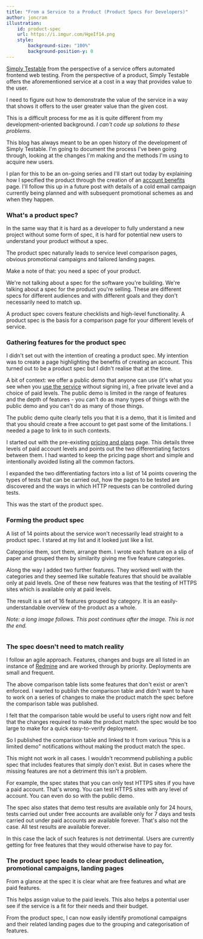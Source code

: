 ```yaml
---
title: "From a Service to a Product (Product Specs For Developers)"
author: joncram
illustration:
    id: product-spec
    url: https://i.imgur.com/HgeIf14.png
    style:
        background-size: "100%"
        background-position-y: 0
---
```

    
[Simply Testable](https://simplytestable.com/) from the perspective of a service offers automated frontend web testing.
From the perspective of a product, Simply Testable offers the aforementioned service at a cost in a way that provides
 value to the user.

I need to figure out how to demonstrate the value of the service in a way that shows it offers to the user
greater value than the given cost.

This is a difficult process for me as it is quite different from my development-oriented background. *I can't code
up solutions to these problems.*

This blog has always meant to be an open history of the development of Simply Testable. I'm going to document
the process I've been going through, looking at the changes I'm making and the methods I'm using to acquire new
users.

I plan for this to be an on-going series and I'll start out today by explaining how I specified the product
through the creation of an [account benefits](https://simplytestable.com/account-benefits/) page.
I'll follow this up in a future post with details of a cold email campaign currently being planned and with subsequent promotional
schemes as and when they happen.

### What's a product spec?

In the same way that it is hard as a developer to fully understand a new project without some form of spec, it
is hard for potential new users to understand your product without a spec.

The product spec naturally leads to service level comparison pages, obvious promotional campaigns and
tailored landing pages.

Make a note of that: you need a spec of your product.

We're not talking about a spec for the software you're building. We're talking about a spec for the product
you're selling. These are different specs for different audiences and with different goals and they don't
necessarily need to match up.

A product spec covers feature checklists and high-level functionality. A product spec is the basis for a comparison
page for your different levels of service.

### Gathering features for the product spec

I didn't set out with the intention of creating a product spec. My intention was to create a page highlighting
the benefits of creating an account. This turned out to be a product spec but I didn't realise that at the time.

A bit of context: we offer a public demo that anyone can use (it's what you see when you [use the service](https://gears.simplytestable.com/) without
signing in), a free private level and a choice of paid levels.
The public demo is limited in the range of features and the depth of features - you can't do as many types
of things with the public demo and you can't do as many of those things.

The public demo quite clearly tells you that it is a demo, that it is limited and that you should create a free
account to get past some of the limitations. I needed a page to link to in such contexts.

I started out with the pre-existing [pricing and plans](https://simplytestable.com/plans/) page.
This details three levels of paid account levels and points out the two differentiating factors between them.
I had wanted to keep the pricing page short and simple and intentionally avoided listing all the common factors.

I expanded the two differentiating factors into a list of 14 points covering the types of tests that can
be carried out, how the pages to be tested are discovered and the ways in which HTTP requests can be controlled
during tests.

This was the start of the product spec.

### Forming the product spec

A list of 14 points about the service won't necessarily lead straight to a product spec. I stared at my list
and it looked just like a list.

Categorise them, sort them, arrange them.
I wrote each feature on a slip of paper and grouped them by similarity giving me five feature categories.

Along the way I added two further features. They worked well with the categories and they seemed like suitable features
that should be available only at paid levels. One of these new features was that the testing of HTTPS sites which
is available only at paid levels.

The result is a set of 16 features grouped by category. It is an easily-understandable overview of the product
as a whole.

*Note: a long image follows. This post continues after the image. This is not the end.*

<img src="https://i.imgur.com/HgeIf14.png" class="img-fluid" alt="">

### The spec doesn't need to match reality

I follow an agile approach. Features, changes and bugs are all listed in an instance of [Redmine](http://www.redmine.org/)
and are worked through by priority. Deployments are small and frequent.

The above comparison table lists some features that don't exist or aren't enforced. I wanted to publish the comparison
table and didn't want to have to work on a series of changes to make the product match the spec before the
comparison table was published.

I felt that the comparison table would be useful to users right now and felt that the changes required to make
the product match the spec would be too large to make for a quick easy-to-verify deployment.

So I published the comparison table and linked to it from various "this is a limited demo" notifications
without making the product match the spec.

This might not work in all cases. I wouldn't recommend publishing a public spec that includes features
that simply don't exist. But in cases where the missing features are not a detriment this isn't a problem.

For example, the spec states that you can only test HTTPS sites if you have a paid account. That's wrong.
You can test HTTPS sites with any level of account. You can even do so with the public demo.

The spec also states that demo test results are available only for 24 hours, tests carried out under free accounts are available
only for 7 days and tests carried out under paid accounts are available forever. That's also not the case.
All test results are available forever.

In this case the lack of such features is not detrimental. Users are currently getting for free
features that they would otherwise have to pay for.

### The product spec leads to clear product delineation, promotional campaigns, landing pages

From a glance at the spec it is clear what are free features and what are paid features.

This helps assign value to the paid levels. This also helps a potential user see if the service is a fit
for their needs and their budget.

From the product spec, I can now easily identify promotional campaigns and their related landing pages due
to the grouping and categorisation of features.
